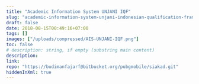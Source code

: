 ```yaml
---
title: "Academic Information System UNJANI IQF"
slug: "academic-information-system-unjani-indonesian-qualification-framework"
draft: false
date: 2018-08-15T00:49:16+07:00
tags: []
images: ["/uploads/compressed/AIS-UNJANI-IQF.png"]
toc: false
# description: string, if empty (substring main content)
description:
link: 
repo: "https://budimanfajarf@bitbucket.org/pubgmobile/siakad.git"
hiddenInXml: true
---
```


